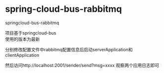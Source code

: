 # spring-cloud-bus-rabbitmq
springcloud-bus-rabbitmq

项目基于springcloud-bus  
使用的版本为最新

分别修改配置文件中rabbitmq配置信息后启动serverApplication和clientApplication

然后访问http://localhost:2001/sender/send?msg=xxxx 
观察两个应用日志即可
